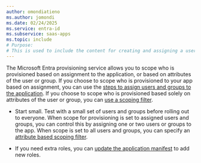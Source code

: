 ```yaml
---
author: omondiatieno
ms.author: jomondi
ms.date: 02/24/2025
ms.service: entra-id
ms.subservice: saas-apps
ms.topic: include
# Purpose:
# This is used to include the content for creating and assigning a user to application into in SaaS apps provisioning articles
---
```


The Microsoft Entra provisioning service allows you to scope who is provisioned based on assignment to the application, or based on attributes of the user or group. If you choose to scope who is provisioned to your app based on assignment, you can use the [steps to assign users and groups to the application](~/identity/enterprise-apps/assign-user-or-group-access-portal.md). If you choose to scope who is provisioned based solely on attributes of the user or group, you can [use a scoping filter](~/identity/app-provisioning/define-conditional-rules-for-provisioning-user-accounts.md). 

- Start small. Test with a small set of users and groups before rolling out to everyone. When scope for provisioning is set to assigned users and groups, you can control this by assigning one or two users or groups to the app. When scope is set to all users and groups, you can specify an [attribute based scoping filter](~/identity/app-provisioning/define-conditional-rules-for-provisioning-user-accounts.md). 

- If you need extra roles, you can [update the application manifest](~/identity-platform/howto-add-app-roles-in-apps.md) to add new roles.